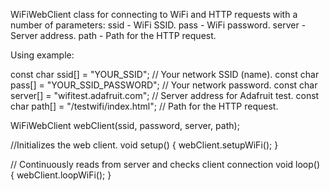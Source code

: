 WiFiWebClient class for connecting to WiFi and HTTP requests
with a number of parameters:
ssid - WiFi SSID.
pass - WiFi password.
server - Server address.
path - Path for the HTTP request.


Using example:

const char ssid[] = "YOUR_SSID";               // Your network SSID (name).
const char pass[] = "YOUR_SSID_PASSWORD";      // Your network password.
const char server[] = "wifitest.adafruit.com"; // Server address for Adafruit test.
const char path[] = "/testwifi/index.html";    // Path for the HTTP request.

WiFiWebClient webClient(ssid, password, server, path);

//Initializes the web client.
void setup() {
    webClient.setupWiFi();
}

// Continuously reads from server and checks client connection
void loop() {
    webClient.loopWiFi();
}
